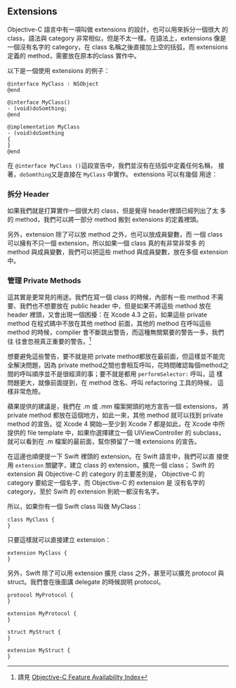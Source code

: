 Extensions
----------

Objective-C 語言中有一項叫做 extensions 的設計，也可以用來拆分一個很大
的class，語法與 category 非常相似，但是不太一樣。在語法上，extensions
像是一個沒有名字的 category，在 class 名稱之後直接加上空的括弧，而
extensions 定義的 method，需要放在原本的class 實作中。

以下是一個使用 extensions 的例子：

``` objc
@interface MyClass : NSObject
@end

@interface MyClass()
- (void)doSomthing;
@end

@implementation MyClass
- (void)doSomthing
{
}
@end
```

在 `@interface MyClass ()`這段宣告中，我們並沒有在括弧中定義任何名稱，
接著，`doSomthing`又是直接在 `MyClass` 中實作。 extensions 可以有幾個
用途：

### 拆分 Header

如果我們就是打算實作一個很大的 class，但是覺得 header裡頭已經列出了太
多的 method，我們可以將一部分 method 搬到 extensions 的定義裡頭。

另外，extension 除了可以放 method 之外，也可以放成員變數，而 一個
class 可以擁有不只一個 extension，所以如果一個 class 真的有非常非常多
的 method 與成員變數，我們可以把這些 method 與成員變數，放在多個
extension 中。

### 管理 Private Methods

這其實是更常見的用途。我們在寫一個 class 的時候，內部有一些 method 不需
要、我們也不想要放在 public header 中，但是如果不將這些 method 放在
header 裡頭，又會出現一個困擾：在 Xcode 4.3 之前，如果這些 private
method 在程式碼中不放在其他 method 前面，其他的 method 在呼叫這些
method 的時候，compiler 會不斷跳出警告，而這種無關緊要的警告一多，我們往
往會忽視真正重要的警告。[^1]

想要避免這些警告，要不就是把 private method都放在最前面，但這樣並不能完
全解決問題，因為 private method之間也會相互呼叫，花時間確認每個method之
間的呼叫順序並不是很經濟的事；要不就是都用 `performSelector:` 呼叫，這
樣問題更大，就像前面提到，在 method 改名、呼叫 refactoring 工具的時候，
這樣非常危險。

蘋果提供的建議是，我們在 .m 或 .mm 檔案開頭的地方宣告一個 extensions，
將private method 都放在這個地方，如此一來，其他 method 就可以找到
private method 的宣告。從 Xcode 4 開始—至少到 Xcode 7 都是如此，在
Xcode 中所提供的 file template 中，如果你選擇建立一個 UIViewController
的 subclass，就可以看到在 .m 檔案的最前面，幫你預留了一塊 extensions
的宣告。

在這邊也順便提一下 Swift 裡頭的 extension。在 Swift 語言中，我們可以直
接使用 `extension` 關鍵字，建立 class 的 extension，擴充一個 class；
Swift 的 extension 與 Objective-C 的 category 的主要差別是，
Objective-C 的 category 要給定一個名字，而 Objective-C 的 extension 是
沒有名字的 category，至於 Swift 的 extension 則統一都沒有名字。

所以，如果你有一個 Swift class 叫做 MyClass：

```
class MyClass {
}
```

只要這樣就可以直接建立 extension：

```
extension MyClass {
}
```

另外，Swift 除了可以用 extension 擴充 class 之外，甚至可以擴充
protocol 與 struct。我們會在後面講 delegate 的時候說明 protocol。

```
protocol MyProtocol {
}

extension MyProtocol {
}

struct MyStruct {
}

extension MyStruct {
}
```

[^1]: 請見 [Objective-C Feature Availability Index](https://developer.apple.com/library/ios/#releasenotes/ObjectiveC/ObjCAvailabilityIndex/)

